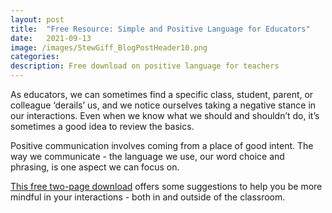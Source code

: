 ```yaml
---
layout: post
title:  "Free Resource: Simple and Positive Language for Educators"
date:   2021-09-13
image: /images/StewGiff_BlogPostHeader10.png
categories:
description: Free download on positive language for teachers 
---
```

As educators, we can sometimes find a specific class, student, parent, or colleague ‘derails’ us, and we notice ourselves taking a negative stance in our interactions. Even when we know what we should and shouldn’t do, it’s sometimes a good idea to review the basics.

Positive communication involves coming from a place of good intent. The way we communicate - the language we use, our word choice and phrasing, is one aspect we can focus on. 

<a href="/downloads/StewGiff_SimplePositiveLanguageForEducators.pdf" target="_blank">This free two-page download</a> offers some suggestions to help you be more mindful in your interactions - both in and outside of the classroom.
 


